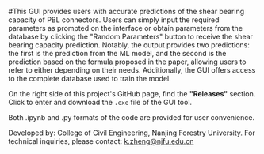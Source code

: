 #This GUI provides users with accurate predictions of the shear bearing capacity of PBL connectors. Users can simply input the required parameters as prompted on the interface or obtain parameters from the database by clicking the "Random Parameters" button to receive the shear bearing capacity prediction. Notably, the output provides two predictions: the first is the prediction from the ML model, and the second is the prediction based on the formula proposed in the paper, allowing users to refer to either depending on their needs. Additionally, the GUI offers access to the complete database used to train the model.

On the right side of this project's GitHub page, find the **"Releases"** section. Click to enter and download the `.exe` file of the GUI tool.

Both .ipynb and .py formats of the code are provided for user convenience.

Developed by:
College of Civil Engineering, Nanjing Forestry University.
For technical inquiries, please contact: k.zheng@njfu.edu.cn
